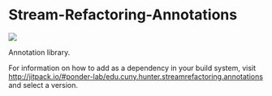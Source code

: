 # Stream-Refactoring-Annotations
[![](https://jitpack.io/v/ponder-lab/edu.cuny.hunter.streamrefactoring.annotations.svg)](https://jitpack.io/#ponder-lab/edu.cuny.hunter.streamrefactoring.annotations)

Annotation library.

For information on how to add as a dependency in your build system, visit http://jitpack.io/#ponder-lab/edu.cuny.hunter.streamrefactoring.annotations and select a version.
